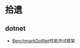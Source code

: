 # 拾遗  

## dotnet  

- [BenchmarkDotNet](https://benchmarkdotnet.org/articles/overview.html)性能测试框架  
